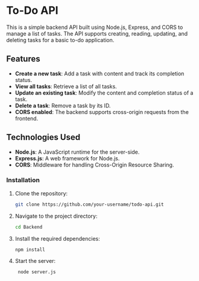 
# To-Do API

This is a simple backend API built using Node.js, Express, and CORS to manage a list of tasks. The API supports creating, reading, updating, and deleting tasks for a basic to-do application.

## Features

- **Create a new task**: Add a task with content and track its completion status.
- **View all tasks**: Retrieve a list of all tasks.
- **Update an existing task**: Modify the content and completion status of a task.
- **Delete a task**: Remove a task by its ID.
- **CORS enabled**: The backend supports cross-origin requests from the frontend.


## Technologies Used

- **Node.js**: A JavaScript runtime for the server-side.
- **Express.js**: A web framework for Node.js.
- **CORS**: Middleware for handling Cross-Origin Resource Sharing.

### Installation

1. Clone the repository:

   ```bash
   git clone https://github.com/your-username/todo-api.git
   
2. Navigate to the project directory:

   ```bash
   cd Backend
   
3. Install the required dependencies:

   ```bash
   npm install
4. Start the server:

   ```bash
    node server.js